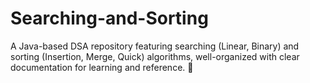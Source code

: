 # Searching-and-Sorting
A Java-based DSA repository featuring searching (Linear, Binary) and sorting (Insertion, Merge, Quick) algorithms, well-organized with clear documentation for learning and reference. 🚀
